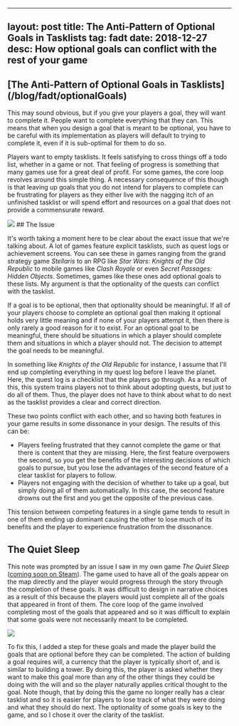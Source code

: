 
---
layout: post
title: The Anti-Pattern of Optional Goals in Tasklists
tag: fadt
date: 2018-12-27
desc: How optional goals can conflict with the rest of your game
---
<h2>[The Anti-Pattern of Optional Goals in Tasklists](/blog/fadt/optionalGoals)</h2>

This may sound obvious, but if you give your players a goal, they will want to complete it. People want to complete everything that they can. This means that when you design a goal that is meant to be optional, you have to be careful with its implementation as players will default to trying to complete it, even if it is sub-optimal for them to do so.


Players want to empty tasklists. It feels satisfying to cross things off a todo list, whether in a game or not. That feeling of progress is something that many games use for a great deal of profit. For some games, the core loop revolves around this simple thing. A necessary consequence of this though is that leaving up goals that you do not intend for players to complete can be frustrating for players as they either live with the nagging itch of an unfinished tasklist or will spend effort and resources on a goal that does not provide a commensurate reward.

<img src="/blogImages/tqs_goal.png" />
## The Issue

It's worth taking a moment here to be clear about the exact issue that we're talking about. A lot of games feature explicit tasklists, such as quest logs or achievement screens. You can see these in games ranging from the grand strategy game *Stellaris* to an RPG like *Star Wars: Knights of the Old Republic* to mobile games like *Clash Royale* or even *Secret Passages: Hidden Objects*. Sometimes, games like these ones add optional goals to these lists. My argument is that the optionality of the quests can conflict with the tasklist.


If a goal is to be optional, then that optionality should be meaningful. If all of your players choose to complete an optional goal then making it optional holds very little meaning and if none of your players attempt it, then there is only rarely a good reason for it to exist. For an optional goal to be meaningful, there should be situations in which a player should complete them and situations in which a player should not. The decision to attempt the goal needs to be meaningful.


In something like *Knights of the Old Republic* for instance, I assume that I'll end up completing everything in my quest log before I leave the planet. Here, the quest log is a checklist that the players go through. As a result of this, this system trains players not to think about adopting quests, but just to do all of them. Thus, the player does not have to think about what to do next as the tasklist provides a clear and correct direction.


These two points conflict with each other, and so having both features in your game results in some dissonance in your design. The results of this can be:
- Players feeling frustrated that they cannot complete the game or that there is content that they are missing. Here, the first feature overpowers the second, so you get the benefits of the interesting decisions of which goals to pursue, but you lose the advantages of the second feature of a clear tasklist for players to follow.
- Players not engaging with the decision of whether to take up a goal, but simply doing all of them automatically. In this case, the second feature drowns out the first and you get the opposite of the previous case.



This tension between competing features in a single game tends to result in one of them ending up dominant causing the other to lose much of its benefits and the player to experience frustration from the dissonance.

## The Quiet Sleep

This note was prompted by an issue I saw in my own game *The Quiet Sleep* ([coming soon on Steam](http://store.steampowered.com/app/724510/The_Quiet_Sleep/)). The game used to have all of the goals appear on the map directly and the player would progress through the story through the completion of these goals. It was difficult to design in narrative choices as a result of this because the players would just complete all of the goals that appeared in front of them. The core loop of the game involved completing most of the goals that appeared and so it was difficult to explain that some goals were not necessarily meant to be completed.

<img src="/blogImages/tqs_goalMenu.png" />

To fix this, I added a step for these goals and made the player build the goals that are optional before they can be completed. The action of building a goal requires will, a currency that the player is typically short of, and is similar to building a tower. By doing this, the player is asked whether they want to make this goal more than any of the other things they could be doing with the will and so the player naturally applies critical thought to the goal. Note though, that by doing this the game no longer really has a clear tasklist and so it is easier for players to lose track of what they were doing and what they should do next. The optionality of some goals is key to the game, and so I chose it over the clarity of the tasklist.

